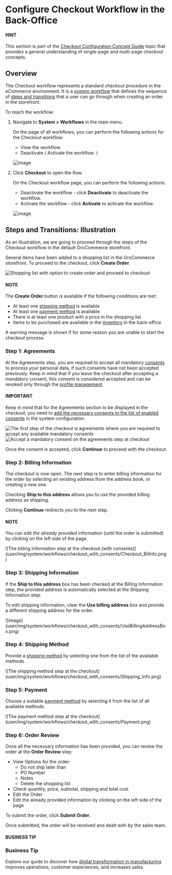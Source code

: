 <a id="system-workflows-checkout-workflow"></a>

# Configure Checkout Workflow in the Back-Office

#### HINT
This section is part of the [Checkout Configuration Concept Guide](../../../../concept-guides/administration/checkout/index.md#checkout-management-concept-guide) topic that provides a general understanding of single-page and multi-page checkout concepts.

## Overview

The Checkout workflow represents a standard checkout procedure in the eCommerce environment. It is a [system workflow](../index.md#user-guide-system-workflow-management-system-custom) that defines the sequence of [steps and transitions](../steps-transitions.md#user-guide-system-workflow-management-steps-transitions) that a user can go through when creating an order in the storefront.

To reach the workflow:

1. Navigate to **System > Workflows** in the main menu.

   On the page of all workflows, you can perform the following actions for the Checkout workflow:
   * View the workflow: <i class="fa fa-eye fa-lg" aria-hidden="true"></i>
   * Deactivate / Activate the workflow: <i class="fa fa-times fa-lg" aria-hidden="true"></i> / <i class="fa fa-check fa-lg" aria-hidden="true"></i>

   ![image](user/img/system/workflows/checkout/CheckoutGridBackoffice.png)
2. Click **Checkout** to open the flow.

   On the Checkout workflow page, you can perform the following actions:
   * Deactivate the workflow - click <i class="fa fa-times fa-lg" aria-hidden="true"></i> **Deactivate** to deactivate the workflow.
   * Activate the workflow - click <i class="fa fa-check fa-lg" aria-hidden="true"></i> **Activate** to activate the workflow.

   ![image](user/img/system/workflows/checkout/CheckoutViewPageBackoffice.png)

## Steps and Transitions: Illustration

As an illustration, we are going to proceed through the steps of the Checkout workflow in the default OroCommerce storefront.

<!-- start_checkout_sample_0 -->

Several items have been added to a shopping list in the OroCommerce storefront. To proceed to the checkout, click **Create Order**.

![Shopping list with option to create order and proceed to checkout](user/img/system/workflows/checkout/CreateOrderButton.png)

#### NOTE
The **Create Order** button is available if the following conditions are met:

* At least one [shipping method](../../../../concept-guides/administration/shipping-configuration/index.md#user-guide-shipping) is available
* At least one [payment method](../../../../concept-guides/administration/payment-configuration/index.md#user-guide-payment) is available
* There is at least one product with a price in the shopping list
* Items to be purchased are available in the [inventory](../../../inventory/index.md#user-guide-inventory) in the back-office

A warning message is shown if for some reason you are unable to start the checkout process.

<!-- finish_checkout_sample_0 -->

### Step 1: Agreements

At the Agreements step, you are required to accept all mandatory [consents](../../consent-management/index.md#system-consent-management) to process your personal data, if such consents have not been accepted previously. Keep in mind that if you leave the checkout after accepting a mandatory consent, this consent is considered accepted and can be revoked only through the [profile management](../../../../storefront/account/my-profile/index.md#frontstore-guide-profile-consents-revoke).

#### IMPORTANT
Keep in mind that for the Agreements section to be displayed in the checkout, you need to [add the necessary consents to the list of enabled consents](../../configuration/commerce/customer/global-interactions.md#admin-guide-commerce-configuration-customers-consents-enable-globally) in the system configuration.

![The first step of the checkout is agreements where you are required to accept any available mandatory consents](user/img/system/workflows/checkout_with_consents/storefront_step_agreements.png)![Accept a mandatory consent on the agreements step at checkout](user/img/system/workflows/checkout_with_consents/storefront_step_accept_agreement.png)

Once the consent is accepted, click **Continue** to proceed with the checkout.

### Step 2: Billing Information

<!-- start_checkout_sample_1 -->

The checkout is now open. The next step is to enter billing information for the order by selecting an existing address from the address book, or creating a new one.

Checking **Ship to this address** allows you to use the provided billing address as shipping.

Clicking **Continue** redirects you to the next step.

#### NOTE
You can edit *the already provided* information (until the order is submitted) by clicking <i class="fas fa-pencil-alt" aria-hidden="true"></i> on the left side of the page.

<!-- finish_checkout_sample_1 -->![The billing information step at the checkout (with consents)](user/img/system/workflows/checkout_with_consents/Checkout_BilInfo.png)

### Step 3: Shipping Information

<!-- start_checkout_sample_2 -->

If the **Ship to this address** box has been checked at the Billing Information step, the provided address is automatically selected at the Shipping Information step.

To edit shipping information, clear the **Use billing address** box and provide a different shipping address for the order.

<!-- finish_checkout_sample_2 -->![image](user/img/system/workflows/checkout_with_consents/UseBillingAddressBox.png)

### Step 4: Shipping Method

<!-- start_checkout_sample_3 -->

Provide a [shipping method](../../../../concept-guides/administration/shipping-configuration/index.md#user-guide-shipping) by selecting one from the list of the available methods.

<!-- finish_checkout_sample_3 -->![The shipping method step at the checkout](user/img/system/workflows/checkout_with_consents/Shipping_Info.png)

### Step 5: Payment

<!-- start_checkout_sample_4 -->

Choose a suitable [payment method](../../../../concept-guides/administration/payment-configuration/index.md#user-guide-payment) by selecting it from the list of all available methods.

<!-- finish_checkout_sample_4 -->![The payment method step at the checkout](user/img/system/workflows/checkout_with_consents/Payment.png)

### Step 6: Order Review

<!-- start_checkout_sample_5 -->
<!-- start_checkout_sample_alt5 -->

Once all the necessary information has been provided, you can review the order at the **Order Review** step:

* View Options for the order:
  * Do not ship later than
  * PO Number
  * Notes
  * Delete the shopping list
* Check quantity, price, subtotal, shipping and total cost
* Edit the Order
* Edit the already provided information by clicking <i class="fas fa-pencil-alt" aria-hidden="true"></i> on the left side of the page

To submit the order, click **Submit Order**.

<!-- finish_checkout_sample_alt5 -->

Once submitted, the order will be received and dealt with by the sales team.

<!-- finish_checkout_sample_5 -->

#### BUSINESS TIP
### Business Tip

Explore our guide to discover how <a href="https://oroinc.com/b2b-ecommerce/blog/digital-transformation-in-manufacturing/" target="_blank">digital transformation in manufacturing</a> improves operations, customer experiences, and increases sales.

<!-- fa-bars = fa-navicon -->
<!-- Ic Tiles is used as Set As Default in saved views, and as tiles in display layout options -->
<!-- IcPencil refers to Rename in Commerce and Inline Editing in CRM -->
<!-- Check mark in the square. -->
<!-- SortDesc is also used as drop-down arrow -->
<!-- A -->
<!-- B -->
<!-- C -->
<!-- D -->
<!-- E -->
<!-- F -->
<!-- G -->
<!-- H -->
<!-- I -->
<!-- L -->
<!-- M -->
<!-- P -->
<!-- R -->
<!-- S -->
<!-- T -->
<!-- U -->
<!-- Z -->
